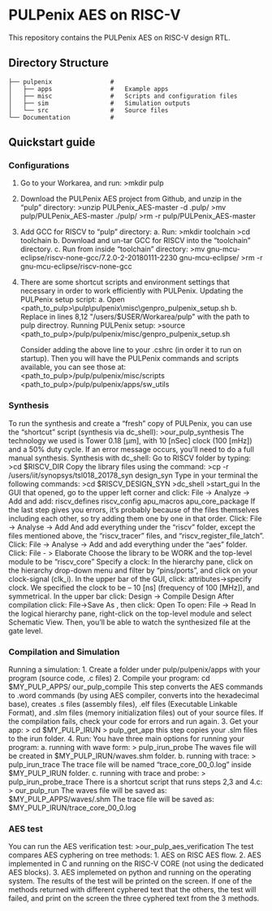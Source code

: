# PULPenix AES on RISC-V

This repository contains the PULPenix AES on RISC-V design RTL.

## Directory Structure

    ├── pulpenix               	#
    │   ├── apps                #   Example apps 
    │   ├── misc             	#	Scripts and configuration files
    │   ├── sim					#	Simulation outputs
    │   └── src           		#	Source files
    └── Documentation           #

## Quickstart guide

### Configurations
1.	Go to your Workarea, and run:
		>mkdir pulp
2.	Download the PULPenix AES project from Github, and unzip in the “pulp” directory:
		>unzip PULPenix_AES-master -d .pulp/
		>mv pulp/PULPenix_AES-master ./pulp/
		>rm -r pulp/PULPenix_AES-master
3.	Add GCC for RISCV to “pulp” directory:
	a.	Run:
			>mkdir toolchain
			>cd toolchain
	b.	Download and un-tar GCC for RISCV into the “toolchain” directory. 
	c.	Run from inside “toolchain” directory:
			>mv gnu-mcu-eclipse/riscv-none-gcc/7.2.0-2-20180111-2230 gnu-mcu-eclipse/
			>rm -r gnu-mcu-eclipse/riscv-none-gcc
4.	There are some shortcut scripts and environment settings that necessary in order to work efficiently with PULPenix.
	Updating the PULPenix setup script:
	a.	Open <path_to_pulp>\pulp\pulpenix\misc\genpro_pulpenix_setup.sh
	b.	Replace in lines 8,12 "/users/$USER/Workarea/pulp" with the path to pulp directroy.
	Running PULPenix setup:
		>source <path_to_pulp>/pulp/pulpenix/misc/genpro_pulpenix_setup.sh
	
	Consider adding the above line to your .cshrc (in order it to run on startup).
	Then you will have the PULPenix commands and scripts available, you can see those at:
		<path_to_pulp>/pulp/pulpenix/misc/scripts
		<path_to_pulp>/pulp/pulpenix/apps/sw_utils

### Synthesis
To run the synthesis and create a “fresh” copy of PULPenix, you can use the “shortcut” script (synthesis via dc_shell):
	>our_pulp_synthesis
The technology we used is Tower 0.18 [μm], with 10 [nSec] clock (100 [mHz]) and a 50% duty cycle.
If an error message occurs, you’ll need to do a full manual synthesis.
Synthesis with dc_shell:
	Go to RISCV folder by typing:
		>cd $RISCV_DIR
	Copy the library files using the command:
		>cp -r /users/iit/synopsys/tsl018_20178_syn design_syn
	Type in your terminal the following commands:
		>cd $RISCV_DESIGN_SYN
		>dc_shell
		>start_gui
	In the GUI that opened, go to the upper left corner and click:
		File -> Analyze -> Add
	and add:
		riscv_defines
		riscv_config
		apu_macros
		apu_core_package
	If the last step gives you errors, it’s probably because of the files themselves including each other, so try adding them one by one in that order.
	Click:
		File -> Analyse -> Add
	And add everything under the “riscv” folder, except the files mentioned above, the “riscv_tracer” files, and “riscv_register_file_latch”.
	Click:
		File -> Analyse -> Add
	and add everything under the “aes” folder.
	Click:
		File - > Elaborate
	Choose the library to be WORK and the top-level module to be “riscv_core”
	Specify a clock:
	In the hierarchy pane, click on the hierarchy drop-down menu and filter by “pins/ports”, and click on your clock-signal (clk_i).
	In the upper bar of the GUI, click:
		attributes->specify clock.
	We specified the clock to be – 10 [ns] (frequency of 100 [MHz]), and symmetrical.
	In the upper bar click:
		Design -> Compile Design
	After compilation click:
		File->Save As <name>,  then click: Open 
	To open:
		File -> Read <name>
	In the logical hierarchy pane, right-click on the top-level module and select Schematic View. Then, you’ll be able to watch the synthesized file at the gate level. 


### Compilation and Simulation
Running a simulation:
	1.	Create a folder under pulp/pulpenix/apps with your program (source code, .c files)
	2.	Compile your program:
			cd $MY_PULP_APPS/<progname>
			our_pulp_compile <progname>
		This step converts the AES commands to .word commands (by using AES compiler, converts into the hexadecimal base), creates .s files (assembly files), .elf files (Executable Linkable Format), and .slm files (memory initialization files) out of your source files.
		If the compilation fails, check your code for errors and run again.
	3.	Get your app:
			> cd $MY_PULP_IRUN
			> pulp_get_app <progname>
		this step copies your .slm files to the irun folder.
	4.	Run:
			You have three main options for running your program:
				a.	running with wave form:
						> pulp_irun_probe
					The waves file will be created in $MY_PULP_IRUN/waves.shm folder.
				b.	running with trace:
						> pulp_irun_trace
					The trace file will be named “trace_core_00_0.log” inside $MY_PULP_IRUN folder.
				c.	running with trace and probe:
						> pulp_irun_probe_trace
			There is a shortcut script that runs steps 2,3 and 4.c:
				> our_pulp_run <progname>
			The waves file will be saved as:
				$MY_PULP_APPS/waves/<name>.shm
			The trace file will be saved as:
				$MY_PULP_IRUN/trace_core_00_0.log
				
### AES test
You can run the AES verification test:
	>our_pulp_aes_verification
The test compares AES cyphering on tree methods:
	1.	AES on RISC AES flow.
	2.	AES implemented in C and running on the RISC-V CORE (not using the dedicated AES blocks).
	3.	AES implemeted on python and running on the operating system.
The results of the test will be printed on the screen.
If one of the methods returned with different cyphered text that the others, the test will failed, and print on the screen the three cyphered text from the 3 methods.